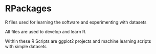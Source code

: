 # RPackages
R files used for learning the software and experimenting with datasets

All files are used to develop and learn R. 

Within these R Scripts are ggplot2 projects and machine learning scripts with simple datasets
